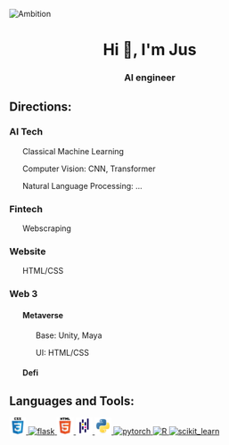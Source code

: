 ![Ambition](https://github.com/Justinfungi/Justinfungi/blob/main/METAVERSE.jpg)

<h1 align="center">Hi 👋, I'm Jus</h1>
<h3 align="center">AI engineer</h3>


<!--session 2
<p align="left">
  <img src="https://github-readme-stats.vercel.app/api?username=Justinfungi&show_icons=true&layout=compact&count_private=true&hide_title=true&theme=radical" style="width: 56%; max-width: 58%; min-width: 58%;">

  <img src="https://github-readme-stats.vercel.app/api/top-langs/?username=Justinfungi&layout=compact&count_private=true&theme=radical" style="width: 40%; max-width: 40%; min-width: 40%;">   -->
  
</p>
<!-- /session 2-->

<!--session 3-->
<h2>Directions:</h2>

<h3>AI Tech</h3>
<ul>Classical Machine Learning</ul>
<ul>Computer Vision: CNN, Transformer</ul>
<ul>Natural Language Processing: ...</ul>

<h3>Fintech</h3>
<ul>Webscraping</ul>
<ul></ul>
<ul></ul>

<h3>Website</h3>
<ul>HTML/CSS</ul>

<h3>Web 3</h3>
    <ol><h4>Metaverse</h4></ol>
    <ol><ul>Base: Unity, Maya</ul></ol>
    <ol><ul>UI: HTML/CSS</ul></ol>
    <ol><h4>Defi</h4></ol>


<!--/session 3-->

<!-- session 4-->
<h2 align="left">Languages and Tools:</h2>
<p align="left">
 <a href="https://www.w3schools.com/css/" target="_blank" rel="noreferrer"> <img src="https://raw.githubusercontent.com/devicons/devicon/master/icons/css3/css3-original-wordmark.svg" alt="css3" width="30" height="30"/> </a> <a href="https://flask.palletsprojects.com/" target="_blank" rel="noreferrer"> <img src="https://www.vectorlogo.zone/logos/pocoo_flask/pocoo_flask-icon.svg" alt="flask" width="30" height="30"/> </a><a href="https://www.w3.org/html/" target="_blank" rel="noreferrer"> <img src="https://raw.githubusercontent.com/devicons/devicon/master/icons/html5/html5-original-wordmark.svg" alt="html5" width="30" height="30"/> </a><a href="https://pandas.pydata.org/" target="_blank" rel="noreferrer"> <img src="https://raw.githubusercontent.com/devicons/devicon/2ae2a900d2f041da66e950e4d48052658d850630/icons/pandas/pandas-original.svg" alt="pandas" width="30" height="30"/> </a><a href="https://www.python.org" target="_blank" rel="noreferrer"> <img src="https://raw.githubusercontent.com/devicons/devicon/master/icons/python/python-original.svg" alt="python" width="30" height="30"/> </a><a href="https://pytorch.org/" target="_blank" rel="noreferrer"> <img src="https://www.vectorlogo.zone/logos/pytorch/pytorch-icon.svg" alt="pytorch" width="30" height="30"/> </a><a href="https://www.r-project.org/" target="_blank" rel="noreferrer"> <img src="https://www.r-project.org/Rlogo.png" alt="R" width="30" height="30"/> </a><a href="https://scikit-learn.org/" target="_blank" rel="noreferrer"> <img src="https://upload.wikimedia.org/wikipedia/commons/0/05/Scikit_learn_logo_small.svg" alt="scikit_learn" width="30" height="30"/> </a> </p>

<!-- /session 4-->
